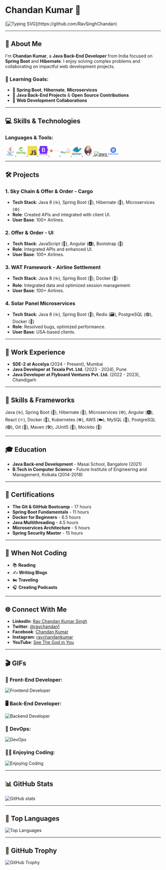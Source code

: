 # **Chandan Kumar** 👋

[![Typing SVG](https://readme-typing-svg.herokuapp.com?font=Architects+Daughter&color=FF7722&size=20&lines=Hey!+It's+Chandan+Kumar!;Learning+Java+Back-end+Development...👨🏻‍💻;)](https://github.com/RavSinghChandan)

---

## 🚀 **About Me**

I'm **Chandan Kumar**, a **Java Back-End Developer** from India focused on **Spring Boot** and **Hibernate**. I enjoy solving complex problems and collaborating on impactful web development projects.

### 💬 **Learning Goals**:
- 🌱 **Spring Boot**, **Hibernate**, **Microservices**
- 🔭 **Java Back-End Projects** & **Open Source Contributions**
- 🤝 **Web Development Collaborations**

---

## 💻 **Skills & Technologies**

### **Languages & Tools**:
<p float="left">
  <a href="https://www.java.com" rel="nofollow"> <img src="https://raw.githubusercontent.com/devicons/devicon/master/icons/java/java-original.svg" alt="java" width="32" height="32"> </a>  
  <a href="https://spring.io/" rel="nofollow"> <img src="https://raw.githubusercontent.com/devicons/devicon/master/icons/spring/spring-original-wordmark.svg" alt="spring" width="32" height="32"> </a>
  <a href="https://developer.mozilla.org/en-US/docs/Web/JavaScript" rel="nofollow"> <img src="https://raw.githubusercontent.com/devicons/devicon/master/icons/javascript/javascript-original.svg" alt="javascript" width="32" height="32"> </a>
  <a href="https://getbootstrap.com" rel="nofollow"> <img src="https://raw.githubusercontent.com/devicons/devicon/master/icons/bootstrap/bootstrap-plain-wordmark.svg" alt="bootstrap" width="32" height="32"> </a>
  <a href="https://postman.com" rel="nofollow"> <img src="https://raw.githubusercontent.com/devicons/devicon/master/icons/postman/postman-plain-wordmark.svg" alt="postman" width="32" height="32"> </a>
  <a href="https://www.mysql.com/" rel="nofollow"> <img src="https://raw.githubusercontent.com/devicons/devicon/master/icons/mysql/mysql-original-wordmark.svg" alt="mysql" width="32" height="32"> </a>
  <a href="https://www.docker.com/" rel="nofollow"> <img src="https://raw.githubusercontent.com/devicons/devicon/master/icons/docker/docker-original-wordmark.svg" alt="docker" width="32" height="32"> </a>
  <a href="https://www.jenkins.io/" rel="nofollow"> <img src="https://raw.githubusercontent.com/devicons/devicon/master/icons/jenkins/jenkins-original.svg" alt="jenkins" width="32" height="32"> </a>
  <a href="https://aws.amazon.com/" rel="nofollow"> <img src="https://raw.githubusercontent.com/devicons/devicon/master/icons/aws/aws-original-wordmark.svg" alt="aws" width="32" height="32"> </a>
  <a href="https://kubernetes.io/" rel="nofollow"> <img src="https://raw.githubusercontent.com/devicons/devicon/master/icons/kubernetes/kubernetes-plain-wordmark.svg" alt="kubernetes" width="32" height="32"> </a>
</p>

---

## 🛠️ **Projects**

### 1. **Sky Chain & Offer & Order - Cargo**

- **Tech Stack**: Java 8 (☕), Spring Boot (🌱), Hibernate (🐍), Microservices (⚙️)
- **Role**: Created APIs and integrated with client UI.
- **User Base**: 100+ Airlines.

### 2. **Offer & Order - UI**

- **Tech Stack**: JavaScript (📜), Angular (🅰️), Bootstrap (🧩)
- **Role**: Integrated APIs and enhanced UI.
- **User Base**: 100+ Airlines.

### 3. **WAT Framework - Airline Settlement**

- **Tech Stack**: Java 8 (☕), Spring Boot (🌱), Docker (🐳)
- **Role**: Integrated data and optimized session management.
- **User Base**: 100+ Airlines.

### 4. **Solar Panel Microservices**

- **Tech Stack**: Java 8 (☕), Spring Boot (🌱), Redis (🗃), PostgreSQL (🟢), Docker (🐳)
- **Role**: Resolved bugs, optimized performance.
- **User Base**: USA-based clients.

---

## 🌱 **Work Experience**

- **SDE-2 at Accelya** (2024 - Present), Mumbai
- **Java Developer at Texala Pvt. Ltd.** (2023 - 2024), Pune
- **Java Developer at Flyboard Ventures Pvt. Ltd.** (2022 - 2023), Chandigarh

---

## 🔑 **Skills & Frameworks**

Java (☕), Spring Boot (🌱), Hibernate (🐍), Microservices (⚙️), Angular (🅰️), React (⚛️), Docker (🐳), Kubernetes (☸️), AWS (☁️), MySQL (🔵), PostgreSQL (🟢), Git (🐙), Maven (🛠), JUnit5 (🔬), Mockito (🔧)

---

## 🎓 **Education**

- **Java Back-end Development** - Masai School, Bangalore (2021)
- **B.Tech in Computer Science** - Future Institute of Engineering and Management, Kolkata (2014-2018)

---

## 📜 **Certifications**

- **The Git & GitHub Bootcamp** - 17 hours
- **Spring Boot Fundamentals** - 11 hours
- **Docker for Beginners** - 6.5 hours
- **Java Multithreading** - 4.5 hours
- **Microservices Architecture** - 5 hours
- **Spring Security Master** - 15 hours

---

## 📍 **When Not Coding**

- 📚 **Reading**
- ✍️ **Writing Blogs**
- 🏍️ **Traveling**
- 🎧 **Creating Podcasts**

---

## 🌐 **Connect With Me**

- **LinkedIn**: [Rav Chandan Kumar Singh](https://www.linkedin.com/in/rav-chandan-kumar-singh-0544b3285/)
- **Twitter**: [@ravchandan1](https://twitter.com/ravchandan1)
- **Facebook**: [Chandan Kumar](https://www.facebook.com/profile.php?id=100022220104392)
- **Instagram**: [ravchandankumar](https://www.instagram.com/ravchandankumar/)
- **YouTube**: [See The God in You](https://www.youtube.com/watch?v=YAP89umHjZ4)

---

## 🎬 **GIFs**

### 🚀 **Front-End Developer**:
![Frontend Developer](https://media.giphy.com/media/7WUd8nVm6TSwa/giphy.gif)

### 🖥️ **Back-End Developer**:
![Backend Developer](https://media.giphy.com/media/paQszD7FvV1Xq/giphy.gif)

### 🔧 **DevOps**:
![DevOps](https://media.giphy.com/media/2ogexz5lGyhEo/giphy.gif)

### 👨‍💻 **Enjoying Coding**:
![Enjoying Coding](https://media.giphy.com/media/3o6ZtsnDkZp3p5luo0/giphy.gif)

---

## 📊 **GitHub Stats**

![GitHub stats](https://github-readme-stats.vercel.app/api?username=RavSinghChandan&show_icons=true&theme=radical)

---

## 👥 **Top Languages**

![Top Languages](https://github-readme-stats.vercel.app/api/top-langs/?username=RavSinghChandan&layout=compact&theme=radical)

---

## 💼 **GitHub Trophy**

![GitHub Trophy](https://github-profile-trophy.vercel.app/?username=RavSinghChandan&theme=monokai&row=1&column=4)
